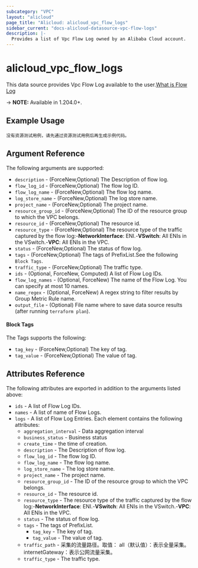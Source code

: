 ```yaml
---
subcategory: "VPC"
layout: "alicloud"
page_title: "Alicloud: alicloud_vpc_flow_logs"
sidebar_current: "docs-alicloud-datasource-vpc-flow-logs"
description: |-
  Provides a list of Vpc Flow Log owned by an Alibaba Cloud account.
---
```


# alicloud_vpc_flow_logs

This data source provides Vpc Flow Log available to the user.[What is Flow Log](https://www.alibabacloud.com/help/en/)

-> **NOTE:** Available in 1.204.0+.

## Example Usage

```
没有资源测试用例，请先通过资源测试用例后再生成示例代码。
```

## Argument Reference

The following arguments are supported:
* `description` - (ForceNew,Optional) The Description of flow log.
* `flow_log_id` - (ForceNew,Optional) The flow log ID.
* `flow_log_name` - (ForceNew,Optional) The flow log name.
* `log_store_name` - (ForceNew,Optional) The log store name.
* `project_name` - (ForceNew,Optional) The project name.
* `resource_group_id` - (ForceNew,Optional) The ID of the resource group to which the VPC belongs.
* `resource_id` - (ForceNew,Optional) The resource id.
* `resource_type` - (ForceNew,Optional) The resource type of the traffic captured by the flow log:-**NetworkInterface**: ENI.-**VSwitch**: All ENIs in the VSwitch.-**VPC**: All ENIs in the VPC.
* `status` - (ForceNew,Optional) The status of  flow log.
* `tags` - (ForceNew,Optional) The tags of PrefixList.See the following `Block Tags`.
* `traffic_type` - (ForceNew,Optional) The traffic type.
* `ids` - (Optional, ForceNew, Computed) A list of Flow Log IDs.
* `flow_log_names` - (Optional, ForceNew) The name of the Flow Log. You can specify at most 10 names.
* `name_regex` - (Optional, ForceNew) A regex string to filter results by Group Metric Rule name.
* `output_file` - (Optional) File name where to save data source results (after running `terraform plan`).

#### Block Tags

The Tags supports the following:
* `tag_key` - (ForceNew,Optional) The key of tag.
* `tag_value` - (ForceNew,Optional) The value of tag.

## Attributes Reference

The following attributes are exported in addition to the arguments listed above:
* `ids` - A list of Flow Log IDs.
* `names` - A list of name of Flow Logs.
* `logs` - A list of Flow Log Entries. Each element contains the following attributes:
  * `aggregation_interval` - Data aggregation interval
  * `business_status` - Business status
  * `create_time` - the time of creation.
  * `description` - The Description of flow log.
  * `flow_log_id` - The flow log ID.
  * `flow_log_name` - The flow log name.
  * `log_store_name` - The log store name.
  * `project_name` - The project name.
  * `resource_group_id` - The ID of the resource group to which the VPC belongs.
  * `resource_id` - The resource id.
  * `resource_type` - The resource type of the traffic captured by the flow log:-**NetworkInterface**: ENI.-**VSwitch**: All ENIs in the VSwitch.-**VPC**: All ENIs in the VPC.
  * `status` - The status of  flow log.
  * `tags` - The tags of PrefixList.
    * `tag_key` - The key of tag.
    * `tag_value` - The value of tag.
  * `traffic_path` - 采集的流量路径。取值：    all（默认值）：表示全量采集。     internetGateway：表示公网流量采集。
  * `traffic_type` - The traffic type.
